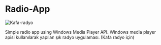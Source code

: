 # Radio-App
![Kafa-radyo](https://user-images.githubusercontent.com/36717373/60829638-fe5e6200-a1bd-11e9-98c0-3f1b12f7f548.png)

Simple radio app using Windows Media Player API. Windows media player apisi kullanılarak yapılan şık radyo uygulaması.
(Kafa radyo için)
